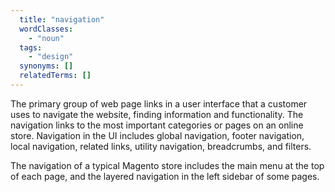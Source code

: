 ```yaml
---
  title: "navigation"
  wordClasses:
    - "noun"
  tags:
    - "design"
  synonyms: []
  relatedTerms: []
---
```

The primary group of web page links in a user interface that a customer uses to navigate the website, finding information and functionality. The navigation links to the most important categories or pages on an online store. Navigation in the UI includes global navigation, footer navigation, local navigation, related links, utility navigation, breadcrumbs, and filters.

The navigation of a typical Magento store includes the main menu at the top of each page, and the layered navigation in the left sidebar of some pages.
